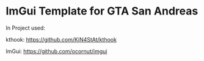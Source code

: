 # ImGui Template for GTA San Andreas

In Project used:

kthook: https://github.com/KiN4StAt/kthook

ImGui: https://github.com/ocornut/imgui
